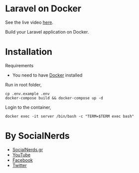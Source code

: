 # Laravel on Docker

See the live video [here](https://youtu.be/sY7bzWUeUOg).

Build your Laravel application on Docker.

# Installation
Requirements
- You need to have [Docker](https://docs.docker.com/engine/installation/) installed

Run in root folder,
~~~~
cp .env.example .env
docker-compose build && docker-compose up -d
~~~~

Login to the container,
~~~~
docker exec -it server /bin/bash -c "TERM=$TERM exec bash"
~~~~

# By SocialNerds
* [SocialNerds.gr](https://www.socialnerds.gr/)
* [YouTube](https://www.youtube.com/SocialNerdsGR)
* [Facebook](https://www.facebook.com/SocialNerdsGR)
* [Twitter](https://twitter.com/socialnerdsgr)
